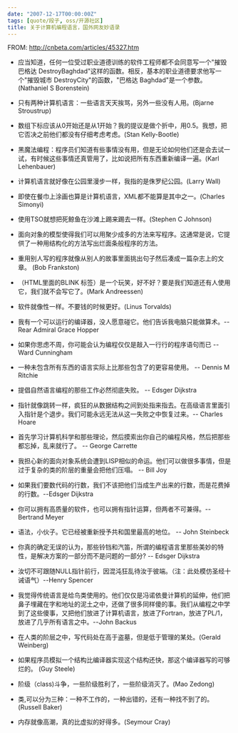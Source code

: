 ```yaml
---
date: "2007-12-17T00:00:00Z"
tags: [quote/段子, oss/开源社区]
title: 关于计算机编程语言，国外网友妙语录
---
```


FROM: <http://cnbeta.com/articles/45327.htm>

- 应当知道，任何一位受过职业道德训练的软件工程师都不会同意写一个"摧毁巴格达 DestroyBaghdad"这样的函数。相反，基本的职业道德要求他写一个"摧毁城市 DestroyCity"的函数，"巴格达 Baghdad"是一个参数。(Nathaniel S Borenstein)

- 只有两种计算机语言：一些语言天天挨骂，另外一些没有人用。(Bjarne Stroustrup)
 
- 数组下标应该从0开始还是从1开始？我的提议是做个折中，用0.5。我想，把它否决之前他们都没有仔细考虑考虑。(Stan Kelly-Bootle)
 
- 黑魔法编程：程序员们知道有些事情没有用，但是无论如何他们还是会去试一试，有时候这些事情还真管用了，比如说把所有东西重新编译一遍。(Karl Lehenbauer)

- 计算机语言就好像在公园里漫步一样，我指的是侏罗纪公园。(Larry Wall)

- 即使在餐巾上涂画也算是计算机语言，XML都不能算是其中之一。(Charles Simonyi)

- 使用TSO就想把死鲸鱼在沙滩上踢来踢去一样。(Stephen C Johnson)

- 面向对象的模型使得我们可以用聚少成多的方法来写程序。这通常是说，它提供了一种用结构化的方法写出烂面条般程序的方法。

- 重用别人写的程序就像从别人的故事里面挑出句子然后凑成一篇杂志上的文章。 (Bob Frankston)

- （HTML里面的BLINK 标签）是一个玩笑，好不好？要是我们知道还有人使用它，我们就不会写它了。(Mark Andreessen)

- 软件就像性一样。不要钱的时候更好。(Linus Torvalds)

- 我有一个可以运行的编译器，没人愿意碰它。他们告诉我电脑只能做算术。--Rear Admiral Grace Hopper

- 如果你思虑不周，你可能会认为编程仅仅是敲入一行行的程序语句而已 -- Ward Cunningham

- 一种未包含所有东西的语言实际上比那些包含了的更容易使用。 -- Dennis M Ritchie

- 提倡自然语言编程的那些工作必然彻底失败。 -- Edsger Dijkstra

- 指针就像跳转一样，疯狂的从数据结构之间到处指来指去。在高级语言里面引入指针是个退步。我们可能永远无法从这一失败之中恢复过来。-- Charles Hoare

- 首先学习计算机科学和那些理论，然后摸索出你自己的编程风格，然后把那些都忘掉，乱来就行了。 -- George Carrette

- 我担心新的面向对象系统会遭到LISP相似的命运。他们可以做很多事情，但是过于复杂的类的阶层的重量会把他们压塌。 -- Bill Joy

- 如果我们要数代码的行数，我们不该把他们当成生产出来的行数，而是花费掉的行数。--Edsger Dijkstra

- 你可以拥有高质量的软件，也可以拥有指针运算，但两者不可兼得。-- Bertrand Meyer

- 语法，小伙子。它已经被重新授予共和国里最高的地位。 -- John Steinbeck

- 你真的确定无误的认为，那些铃铛和汽笛，所谓的编程语言里那些美妙的特性，是解决方案的一部分而不是问题的一部分? -- Edsger Dijkstra

- 汝切不可跟随NULL指针前行，因混沌狂乱待汝于彼端。（注：此处模仿圣经十诫语气）--Henry Spencer

- 我觉得传统语言是给鸟类使用的。他们仅仅是冯诺依曼计算机的延伸，他们把鼻子埋藏在字和地址的泥土之中，还做了很多同样傻的事。我们从编程之中学到了这些傻事，又把他们放进了计算机语言，放进了Fortran，放进了PL/1，放进了几乎所有语言之中。--John Backus

- 在人类的阶层之中，写代码处在高于盗墓，但是低于管理的某处。(Gerald Weinberg)

- 如果程序员模拟一个结构比编译器实现这个结构还快，那这个编译器写的可够烂的。 (Guy Steele)

- 阶级（class)斗争，一些阶级胜利了，一些阶级消灭了。(Mao Zedong)

- 类,可以分为三种：一种不工作的，一种出错的，还有一种找不到了的。(Russell Baker)

- 内存就像高潮，真的比虚拟的好得多。(Seymour Cray)
